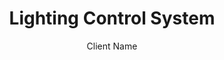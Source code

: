 ---
#preview
title: Lighting Control System
image: img/projects/4.jpg
author: Client Name
short: Lorem ipsum dolor sit amet, consectetur adipiscing elit, sed do eiusmod tempor incididunt ut labore et dolore magna aliqua.

#full details

---
